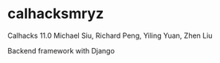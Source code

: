 # calhacksmryz
Calhacks 11.0 Michael Siu, Richard Peng, Yiling Yuan, Zhen Liu

Backend framework with Django